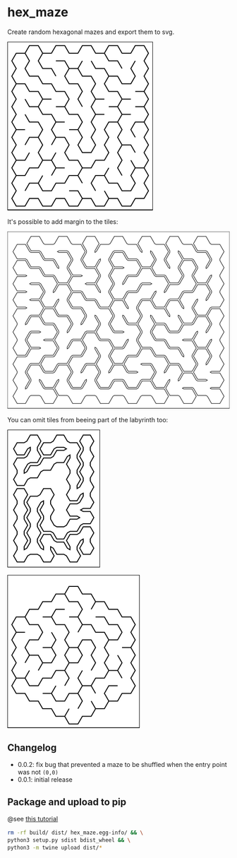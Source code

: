 # hex_maze

Create random hexagonal mazes and export them to svg.

![example](examples/maze_10x10.svg)

It's possible to add margin to the tiles:

![tile marign](examples/maze_15x10.svg)

You can omit tiles from beeing part of the labyrinth too:

![omit tiles](examples/maze_6x8.svg)

![omit hex](examples/hexa.svg)

## Changelog

- 0.0.2: fix bug that prevented a maze to be shuffled when the entry point was not `(0,0)`
- 0.0.1: initial release

## Package and upload to pip

@see [this tutorial](https://packaging.python.org/tutorials/packaging-projects/)

```sh
rm -rf build/ dist/ hex_maze.egg-info/ && \
python3 setup.py sdist bdist_wheel && \
python3 -m twine upload dist/*
```
